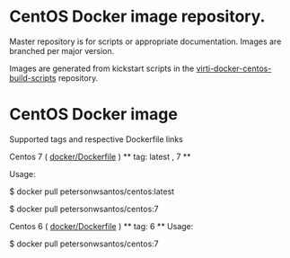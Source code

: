 
# CentOS Docker image repository.

Master repository is for scripts or appropriate documentation. Images are
branched per major version.

Images are generated from kickstart scripts in the [virti-docker-centos-build-scripts](https://github.com/petersonwsantos/virti-docker-centos-build-scripts/) repository.


# CentOS Docker image

Supported tags and respective Dockerfile links

Centos 7 ( [docker/Dockerfile](https://github.com/petersonwsantos/centos/blob/centos-7/docker/Dockerfile) ) 
** tag: latest , 7 **

  Usage: 

  $ docker pull petersonwsantos/centos:latest
 
  $ docker pull petersonwsantos/centos:7

Centos 6 ( [docker/Dockerfile](https://github.com/petersonwsantos/centos/blob/centos-6/docker/Dockerfile) )
 ** tag: 6 **
  Usage: 

  $ docker pull petersonwsantos/centos:7
 
